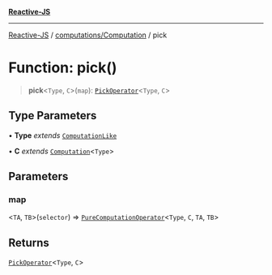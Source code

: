 [**Reactive-JS**](../../../README.md)

***

[Reactive-JS](../../../README.md) / [computations/Computation](../README.md) / pick

# Function: pick()

> **pick**\<`Type`, `C`\>(`map`): [`PickOperator`](../interfaces/PickOperator.md)\<`Type`, `C`\>

## Type Parameters

• **Type** *extends* [`ComputationLike`](../../interfaces/ComputationLike.md)

• **C** *extends* [`Computation`](../../interfaces/Computation.md)\<`Type`\>

## Parameters

### map

\<`TA`, `TB`\>(`selector`) => [`PureComputationOperator`](../../type-aliases/PureComputationOperator.md)\<`Type`, `C`, `TA`, `TB`\>

## Returns

[`PickOperator`](../interfaces/PickOperator.md)\<`Type`, `C`\>
